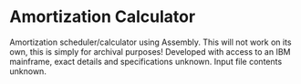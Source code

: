 # Amortization Calculator
Amortization scheduler/calculator using Assembly. This will not work on its own, this is simply for archival purposes!
Developed with access to an IBM mainframe, exact details and specifications unknown. Input file contents unknown.
